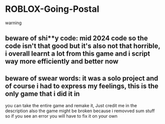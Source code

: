 # ROBLOX-Going-Postal

warning

beware of shi**y code: mid 2024 code so the code isn't that good but it's also not that horrible, i overall learnt a lot from this game and i script way more efficiently and better now
-----------------------------------------------------------
beware of swear words: it was a solo project and of course i had to express my feelings, this is the only game that i did it in
-----------------------------------------------------------
you can take the entire game and remake it, Just credit me in the description
also the game might be broken because i removved sum stuff so if you see an error you will have to fix it on your own
